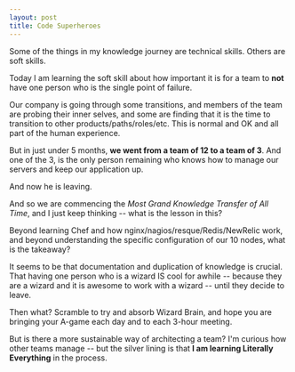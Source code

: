 ```yaml
---
layout: post
title: Code Superheroes
---
```


Some of the things in my knowledge journey are technical skills. Others are soft skills.

Today I am learning the soft skill about how important it is for a team to **not** have one person who is the single point of failure.

Our company is going through some transitions, and members of the team are probing their inner selves, and some are finding that it is the time to transition to other products/paths/roles/etc.  This is normal and OK and all part of the human experience.

But in just under 5 months, **we went from a team of 12 to a team of 3**. And one of the 3, is the only person remaining who knows how to manage our servers and keep our application up.

And now he is leaving.

And so we are commencing the *Most Grand Knowledge Transfer of All Time*, and I just keep thinking -- what is the lesson in this?

Beyond learning Chef and how nginx/nagios/resque/Redis/NewRelic work, and beyond understanding the specific configuration of our 10 nodes, what is the takeaway?

It seems to be that documentation and duplication of knowledge is crucial. That having one person who is a wizard IS cool for awhile -- because they are a wizard and it is awesome to work with a wizard -- until they decide to leave.

Then what? Scramble to try and absorb Wizard Brain, and hope you are bringing your A-game each day and to each 3-hour meeting.

But is there a more sustainable way of architecting a team? I'm curious how other teams manage -- but the silver lining is that **I am learning Literally Everything** in the process.